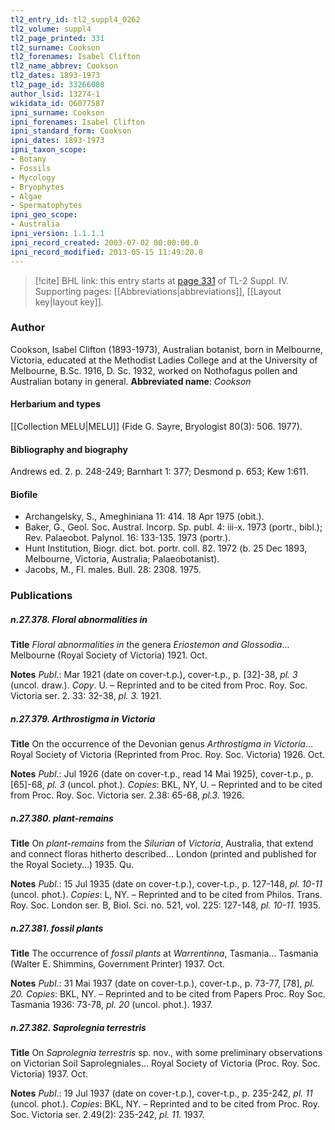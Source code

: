 ```yaml
---
tl2_entry_id: tl2_suppl4_0262
tl2_volume: suppl4
tl2_page_printed: 331
tl2_surname: Cookson
tl2_forenames: Isabel Clifton
tl2_name_abbrev: Cookson
tl2_dates: 1893-1973
tl2_page_id: 33266008
author_lsid: 13274-1
wikidata_id: Q6077587
ipni_surname: Cookson
ipni_forenames: Isabel Clifton
ipni_standard_form: Cookson
ipni_dates: 1893-1973
ipni_taxon_scope: 
- Botany
- Fossils
- Mycology
- Bryophytes
- Algae
- Spermatophytes
ipni_geo_scope: 
- Australia
ipni_version: 1.1.1.1
ipni_record_created: 2003-07-02 00:00:00.0
ipni_record_modified: 2013-05-15 11:49:20.0
---
```



> [!cite] BHL link: this entry starts at [page 331](https://www.biodiversitylibrary.org/page/33266008) of TL-2 Suppl. IV.
> Supporting pages: [[Abbreviations|abbreviations]], [[Layout key|layout key]].

### Author

Cookson, Isabel Clifton (1893-1973), Australian botanist, born in Melbourne, Victoria, educated at the Methodist Ladies College and at the University of Melbourne, B.Sc. 1916, D. Sc. 1932, worked on Nothofagus pollen and Australian botany in general. 
**Abbreviated name**: *Cookson*

#### Herbarium and types

[[Collection MELU|MELU]] (Fide G. Sayre, Bryologist 80(3): 506. 1977).

#### Bibliography and biography

Andrews ed. 2. p. 248-249; Barnhart 1: 377; Desmond p. 653; Kew 1:611.

#### Biofile

- Archangelsky, S., Ameghiniana 11: 414. 18 Apr 1975 (obit.).
- Baker, G., Geol. Soc. Austral. Incorp. Sp. publ. 4: iii-x. 1973 (portr., bibl.); Rev. Palaeobot. Palynol. 16: 133-135. 1973 (portr.).
- Hunt Institution, Biogr. dict. bot. portr. coll. 82. 1972 (b. 25 Dec 1893, Melbourne, Victoria, Australia; Palaeobotanist).
- Jacobs, M., Fl. males. Bull. 28: 2308. 1975.

### Publications

##### n.27.378. Floral abnormalities in

**Title**
*Floral abnormalities in* the genera *Eriostemon and Glossodia*... Melbourne (Royal Society of Victoria) 1921. Oct.

**Notes**
*Publ*.: Mar 1921 (date on cover-t.p.), cover-t.p., p. \[32\]-38, *pl. 3* (uncol. draw.). *Copy*. U. – Reprinted and to be cited from Proc. Roy. Soc. Victoria ser. 2. 33: 32-38, *pl. 3.* 1921.

##### n.27.379. Arthrostigma in Victoria

**Title**
On the occurrence of the Devonian genus *Arthrostigma in Victoria*... Royal Society of Victoria (Reprinted from Proc. Roy. Soc. Victoria) 1926. Oct.

**Notes**
*Publ*.: Jul 1926 (date on cover-t.p., read 14 Mai 1925), cover-t.p., p. \[65\]-68, *pl. 3* (uncol. phot.). *Copies*: BKL, NY, U. – Reprinted and to be cited from Proc. Roy. Soc. Victoria ser. 2.38: 65-68, *pl.3.* 1926.

##### n.27.380. plant-remains

**Title**
On *plant-remains* from the *Silurian* of *Victoria*, Australia, that extend and connect floras hitherto described... London (printed and published for the Royal Society...) 1935. Qu.

**Notes**
*Publ*.: 15 Jul 1935 (date on cover-t.p.), cover-t.p., p. 127-148, *pl. 10-11* (uncol. phot.). *Copies*: L, NY. – Reprinted and to be cited from Philos. Trans. Roy. Soc. London ser. B, Biol. Sci. no. 521, vol. 225: 127-148, *pl. 10-11.* 1935.

##### n.27.381. fossil plants

**Title**
The occurrence of *fossil plants* at *Warrentinna*, Tasmania... Tasmania (Walter E. Shimmins, Government Printer) 1937. Oct.

**Notes**
*Publ*.: 31 Mai 1937 (date on cover-t.p.), cover-t.p., p. 73-77, \[78\], *pl. 20. Copies*: BKL, NY. – Reprinted and to be cited from Papers Proc. Roy Soc. Tasmania 1936: 73-78, *pl. 20* (uncol. phot.). 1937.

##### n.27.382. Saprolegnia terrestris

**Title**
On *Saprolegnia terrestris* sp. nov., with some preliminary observations on Victorian Soil Saprolegniales... Royal Society of Victoria (Proc. Roy. Soc. Victoria) 1937. Oct.

**Notes**
*Publ*.: 19 Jul 1937 (date on cover-t.p.), cover-t.p., p. 235-242, *pl. 11* (uncol. phot.). *Copies*: BKL, NY. – Reprinted and to be cited from Proc. Roy. Soc. Victoria ser. 2.49(2): 235-242, *pl. 11.* 1937.

